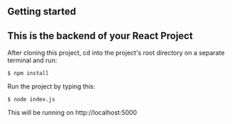 ## Getting started

## This is the backend of your React Project

After cloning this project, cd into the project's root directory on a separate terminal and run:

    $ npm install

Run the project by typing this:

    $ node index.js

This will be running on http://localhost:5000